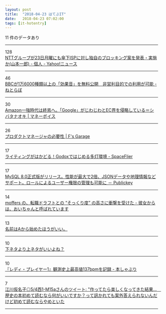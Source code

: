 ```yaml
---
layout: post
title:  "2018-04-23 はてぶIT"
date:   2018-04-23 07:02:00
tags: [it-hotentry]
---
```

11 件のデータあり

<hr><div class="row">
<div class="col-1"><span class="badge badge-pill badge-success h2">128</span></div>
<div class="col-11"><a href='https://news.yahoo.co.jp/byline/yamamotoichiro/20180422-00084326/' target='_blank'>NTTグループが23日月曜にも傘下ISPに対し独自のブロッキング案を発表・実施か(山本一郎) - 個人 - Yahoo!ニュース</a></div>
</div>
<hr>
<div class="row">
<div class="col-1"><span class="badge badge-pill badge-success h2">46</span></div>
<div class="col-11"><a href='http://nlab.itmedia.co.jp/nl/articles/1804/22/news031.html' target='_blank'>BBCが1万6000種類以上の「効果音」を無料公開　非営利目的での利用が可能 - ねとらぼ</a></div>
</div>
<hr>
<div class="row">
<div class="col-1"><span class="badge badge-pill badge-success h2">30</span></div>
<div class="col-11"><a href='http://www.mag2.com/p/money/437235' target='_blank'>Amazon一強時代は終焉へ。「Google」がじわじわとEC界を侵略している＝シバタナオキ | マネーボイス</a></div>
</div>
<hr>
<div class="row">
<div class="col-1"><span class="badge badge-pill badge-success h2">26</span></div>
<div class="col-11"><a href='https://f-shin.net/fsgarage/6341' target='_blank'>プロダクトマネージャの必要性 | F's Garage</a></div>
</div>
<hr>
<div class="row">
<div class="col-1"><span class="badge badge-pill badge-success h2">17</span></div>
<div class="col-11"><a href='http://www.spaceflier.com/entry/20180422_godox-multi-lighting' target='_blank'>ライティングがはかどる！Godoxではじめる多灯環境 - SpaceFlier</a></div>
</div>
<hr>
<div class="row">
<div class="col-1"><span class="badge badge-pill badge-success h2">17</span></div>
<div class="col-11"><a href='http://www.publickey1.jp/blog/18/mysql_802json.html' target='_blank'>MySQL 8.0正式版がリリース。性能が最大で2倍、JSONデータや地理情報などサポート。ロールによるユーザー権限の管理も可能に － Publickey</a></div>
</div>
<hr>
<div class="row">
<div class="col-1"><span class="badge badge-pill badge-success h2">14</span></div>
<div class="col-11"><a href='http://blog.inouetakuya.info/entry/2018/04/22/215608' target='_blank'>moffers の、転職ドラフトとの “そっくり度” の高さに衝撃を受けた - 彼女からは、おいちゃんと呼ばれています</a></div>
</div>
<hr>
<div class="row">
<div class="col-1"><span class="badge badge-pill badge-success h2">13</span></div>
<div class="col-11"><a href='https://anond.hatelabo.jp/20180421122554' target='_blank'>名前はAから始めたほうがいい。</a></div>
</div>
<hr>
<div class="row">
<div class="col-1"><span class="badge badge-pill badge-success h2">10</span></div>
<div class="col-11"><a href='https://anond.hatelabo.jp/20180421140909' target='_blank'>下ネタより上ネタがいいよね？</a></div>
</div>
<hr>
<div class="row">
<div class="col-1"><span class="badge badge-pill badge-success h2">10</span></div>
<div class="col-11"><a href='http://honeshabri.hatenablog.com/entry/readyplayerone' target='_blank'>『レディ・プレイヤー1』観測史上最高値137bpmを記録 - 本しゃぶり</a></div>
</div>
<hr>
<div class="row">
<div class="col-1"><span class="badge badge-pill badge-success h2">7</span></div>
<div class="col-11"><a href='http://twitter.com/karmax00/status/987761803194023937' target='_blank'>江川仮名子◎5/4西1-M15aさんのツイート: "作ってたら楽しくなってきた結果…　歴史の本初めて読むなら何がいいですか？って訊かれても案外答えられないんだけど初めて読むならやめといた</a></div>
</div>
<hr>
